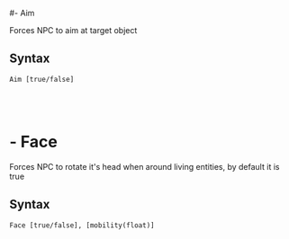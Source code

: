 #- Aim
<p>Forces NPC to aim at target object
<h2>Syntax</h2>
<p><code class="language-js">Aim [true/false]</code>

<br><br><h1>- Face</h1>
<p>Forces NPC to rotate it's head when around living entities, by default it is true
<h2>Syntax</h2>
<p><code class="language-js">Face [true/false], [mobility(float)]</code>